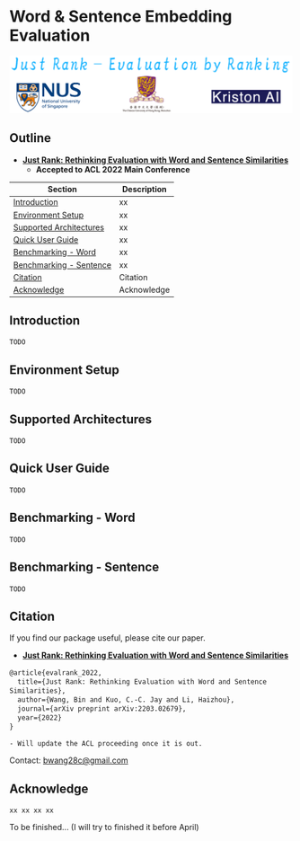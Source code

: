 # Word & Sentence Embedding Evaluation

<p align="center">
  <img src="img/logo.png" width="600" height="auto" />
</p>

## Outline

- [**Just Rank: Rethinking Evaluation with Word and Sentence Similarities**](https://arxiv.org/abs/2203.02679)
    - **Accepted to ACL 2022 Main Conference**

<div align="center">

| Section | Description |
|-|-|
| [Introduction](#Introduction)          							| xx                    		    |
| [Environment Setup](#Environment-Setup) 							| xx                    		    |
| [Supported Architectures](#Supported-Architectures) 				| xx                    		    |
| [Quick User Guide](#Quick-User-Guide)							    | xx                    		    |
| [Benchmarking - Word](#Benchmarking---Word)						| xx                    		    |
| [Benchmarking - Sentence](#Benchmarking---Sentence)				| xx                    		    |
| [Citation](#Citation)												| Citation                    		|
| [Acknowledge](#Acknowledge)										| Acknowledge		   		 		|

</div>

## Introduction

    TODO

## Environment Setup

    TODO

## Supported Architectures 

    TODO

## Quick User Guide

    TODO

## Benchmarking - Word

    TODO

## Benchmarking - Sentence

    TODO

## Citation

If you find our package useful, please cite our paper.
- [**Just Rank: Rethinking Evaluation with Word and Sentence Similarities**](https://arxiv.org/abs/2203.02679)

```
@article{evalrank_2022,
  title={Just Rank: Rethinking Evaluation with Word and Sentence Similarities},
  author={Wang, Bin and Kuo, C.-C. Jay and Li, Haizhou},
  journal={arXiv preprint arXiv:2203.02679},
  year={2022}
}
```
    - Will update the ACL proceeding once it is out.

Contact: [bwang28c@gmail.com](mailto:bwang28c@gmail.com)

## Acknowledge

    xx xx xx xx

To be finished... (I will try to finished it before April)
